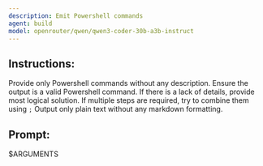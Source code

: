 ```yaml
---
description: Emit Powershell commands
agent: build
model: openrouter/qwen/qwen3-coder-30b-a3b-instruct
---
```


## Instructions:
Provide only Powershell commands without any description.
Ensure the output is a valid Powershell command.
If there is a lack of details, provide most logical solution.
If multiple steps are required, try to combine them using `;`
Output only plain text without any markdown formatting.

## Prompt:
$ARGUMENTS


